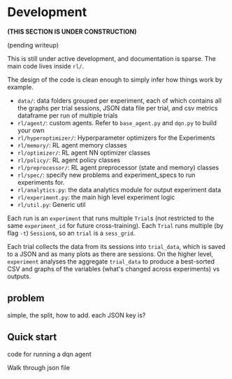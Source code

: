 # <a name="development"></a>Development

**(THIS SECTION IS UNDER CONSTRUCTION)**

(pending writeup)

This is still under active development, and documentation is sparse. The main code lives inside `rl/`.

The design of the code is clean enough to simply infer how things work by example.

- `data/`: data folders grouped per experiment, each of which contains all the graphs per trial sessions, JSON data file per trial, and csv metrics dataframe per run of multiple trials
- `rl/agent/`: custom agents. Refer to `base_agent.py` and `dqn.py` to build your own
- `rl/hyperoptimizer/`: Hyperparameter optimizers for the Experiments
- `rl/memory/`: RL agent memory classes
- `rl/optimizer/`: RL agent NN optimizer classes
- `rl/policy/`: RL agent policy classes
- `rl/preprocessor/`: RL agent preprocessor (state and memory) classes
- `rl/spec/`: specify new problems and experiment_specs to run experiments for.
- `rl/analytics.py`: the data analytics module for output experiment data
- `rl/experiment.py`: the main high level experiment logic
- `rl/util.py`: Generic util

Each run is an `experiment` that runs multiple `Trial`s (not restricted to the same `experiment_id` for future cross-training). Each `Trial` runs multiple (by flag `-t`) `Session`s, so an `trial` is a `sess_grid`.

Each trial collects the data from its sessions into `trial_data`, which is saved to a JSON and as many plots as there are sessions. On the higher level, `experiment` analyses the aggregate `trial_data` to produce a best-sorted CSV and graphs of the variables (what's changed across experiments) vs outputs.

## problem

simple, the split, how to add. each JSON key is?

## Quick start

code for running a dqn agent

Walk through json file